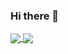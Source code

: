 ### Hi there 👋

<a href="https://github.com/anuraghazra/github-readme-stats">
  <img align="center" src="https://github-readme-stats.vercel.app/api?username=diogodeese&show_icons=true&bg_color=252626&title_color=fff&text_color=cdd1d1&icon_color=5b99f5&locale=en&hide_border=0&&include_all_commits=1&count_private=1&line_height=25" />
</a>

<a href="https://github.com/anuraghazra/convoychat">
  <img align="center" src="https://github-readme-stats.vercel.app/api/top-langs/?username=diogodeese&layout=compact&show_icons=true&bg_color=252626&title_color=fff&text_color=cdd1d1&icon_color=5b99f5&locale=en&hide_border=0&include_all_commits=1&count_private=1&line_height=25" />
</a>
